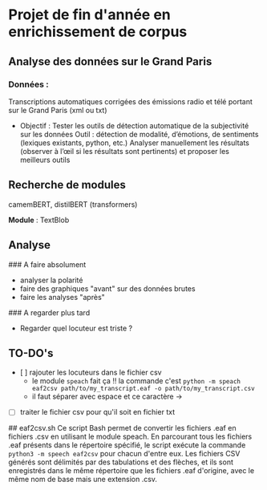 # Projet de fin d'année en enrichissement de corpus 
## Analyse des données sur le Grand Paris
### Données :
Transcriptions automatiques corrigées des émissions radio et télé portant sur le
Grand Paris (xml ou txt)

- Objectif :
Tester les outils de détection automatique de la subjectivité sur les données
Outil : détection de modalité, d’émotions, de sentiments (lexiques
existants, python, etc.)
Analyser manuellement les résultats (observer à l’œil si les résultats sont
pertinents) et proposer les meilleurs outils

## Recherche de modules
camemBERT, distilBERT (transformers)

__Module__ : TextBlob

## Analyse
### A faire absolument 
* analyser la polarité
* faire des graphiques "avant" sur des données brutes
* faire les analyses "après"

### A regarder plus tard
* Regarder quel locuteur est triste ?

## TO-DO's
- [ ] rajouter les locuteurs dans le fichier csv
	- le module `speach` fait ça !! la commande c'est `python -m speach eaf2csv path/to/my_transcript.eaf -o path/to/my_transcript.csv`
	- il faut séparer avec espace et ce caractère →
- [ ] traiter le fichier csv pour qu'il soit en fichier txt

## eaf2csv.sh
Ce script Bash permet de convertir les fichiers .eaf en fichiers .csv en utilisant le module speach. 
En parcourant tous les fichiers .eaf présents dans le répertoire spécifié, le script exécute la commande 
`python3 -m speech eaf2csv` pour chacun d'entre eux. Les fichiers CSV générés sont délimités par des tabulations 
et des flèches, et ils sont enregistrés dans le même répertoire que les fichiers .eaf d'origine, avec le même 
nom de base mais une extension .csv.
